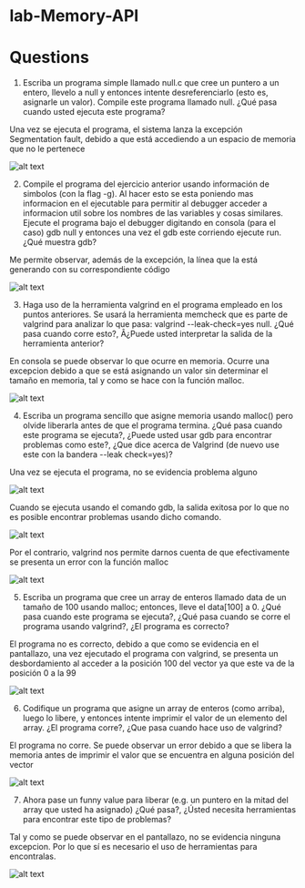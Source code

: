 # lab-Memory-API

# Questions
1. Escriba un programa simple llamado null.c que cree un puntero a un entero, llevelo a null y entonces intente desreferenciarlo (esto es, asignarle un valor). Compile este programa llamado null. ¿Qué pasa cuando usted ejecuta este programa?

Una vez se ejecuta el programa, el sistema lanza la excepción Segmentation fault, debido a que está accediendo a un espacio de memoria que no le pertenece

![alt text](https://github.com/Luisem11/LabSO/blob/master/Lab-Memory-API/1.png)

2. Compile el programa del ejercicio anterior usando información de simbolos (con la flag -g). Al hacer esto se esta poniendo mas informacion en el ejecutable para permitir al debugger acceder a informacion util sobre los nombres de las variables y cosas similares. Ejecute el programa bajo el debugger digitando en consola (para el caso) gdb null y entonces una vez el gdb este corriendo ejecute run. ¿Qué muestra gdb?

Me permite observar, además de la excepción, la línea que la está generando con su correspondiente código

![alt text](https://github.com/Luisem11/LabSO/blob/master/Lab-Memory-API/2.png)

3. Haga uso de la herramienta valgrind en el programa empleado en los puntos anteriores. Se usará la herramienta memcheck que es parte de valgrind para analizar lo que pasa: valgrind --leak-check=yes null. ¿Qué pasa cuando corre esto?, Â¿Puede usted interpretar la salida de la herramienta anterior?

En consola se puede observar lo que ocurre en memoria. Ocurre una excepcion debido a que se está asignando un valor sin determinar el tamaño en memoria, tal y como se hace con la función malloc.

![alt text](https://github.com/Luisem11/LabSO/blob/master/Lab-Memory-API/3.png)

4. Escriba un programa sencillo que asigne memoria usando malloc() pero olvide liberarla antes de que el programa termina. ¿Qué pasa cuando este programa se ejecuta?, ¿Puede usted usar gdb para encontrar problemas como este?, ¿Que dice acerca de Valgrind (de nuevo use este con la bandera --leak check=yes)?

Una vez se ejecuta el programa, no se evidencia problema alguno

![alt text](https://github.com/Luisem11/LabSO/blob/master/Lab-Memory-API/4.png)

Cuando se ejecuta usando el comando gdb, la salida exitosa por lo que no es posible encontrar problemas usando dicho comando.

![alt text](https://github.com/Luisem11/LabSO/blob/master/Lab-Memory-API/4_1.png)

Por el contrario, valgrind nos permite darnos cuenta de que efectivamente se presenta un error con la función malloc

![alt text](https://github.com/Luisem11/LabSO/blob/master/Lab-Memory-API/4_2.png)

5. Escriba un programa que cree un array de enteros llamado data de un tamaño de 100 usando malloc; entonces, lleve el data[100] a 0. ¿Qué pasa cuando este programa se ejecuta?, ¿Qué pasa cuando se corre el programa usando valgrind?, ¿El programa es correcto?

El programa no es correcto, debido a que como se evidencia en el pantallazo, una vez ejecutado el programa con valgrind, se presenta un desbordamiento al acceder a la posición 100 del vector ya que este va de la posición 0 a la 99

![alt text](https://github.com/Luisem11/LabSO/blob/master/Lab-Memory-API/5.png)

6. Codifique un programa que asigne un array de enteros (como arriba), luego lo libere, y entonces intente imprimir el valor de un elemento del array. ¿El programa corre?, ¿Que pasa cuando hace uso de valgrind?

El programa no corre. Se puede observar un error debido a que se libera la memoria antes de imprimir el valor que se encuentra en alguna posición del vector	

![alt text](https://github.com/Luisem11/LabSO/blob/master/Lab-Memory-API/6.png)

7. Ahora pase un funny value para liberar (e.g. un puntero en la mitad del array que usted ha asignado) ¿Qué pasa?, ¿Ústed necesita herramientas para encontrar este tipo de problemas?

Tal y como se puede observar en el pantallazo, no se evidencia ninguna excepcion. Por lo que sí es necesario el uso de herramientas para encontralas.

![alt text](https://github.com/Luisem11/LabSO/blob/master/Lab-Memory-API/7.png)
